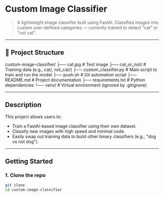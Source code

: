 # Custom Image Classifier

> A lightweight image classifier built using FastAI. Classifies images into custom user-defined categories — currently trained to detect "cat" or "not cat".

---

## 📁 Project Structure

custom-image-classifier/
├── cat.jpg # Test image
├── cat_or_not/ # Training data (e.g., cat/, not_cat/)
├── custom_classifier.py # Main script to train and run the model
├── push.sh # Git automation script
├── README.md # Project documentation
├── requirements.txt # Python dependencies
└── venv/ # Virtual environment (ignored by .gitignore)

---

## Description

This project allows users to:

- Train a FastAI-based image classifier using their own dataset.
- Classify new images with high speed and minimal code.
- Easily swap out training data to build other binary classifiers (e.g., "dog vs not dog").

---

## Getting Started

### 1. Clone the repo

```bash
git clone
cd custom-image-classifier
```
